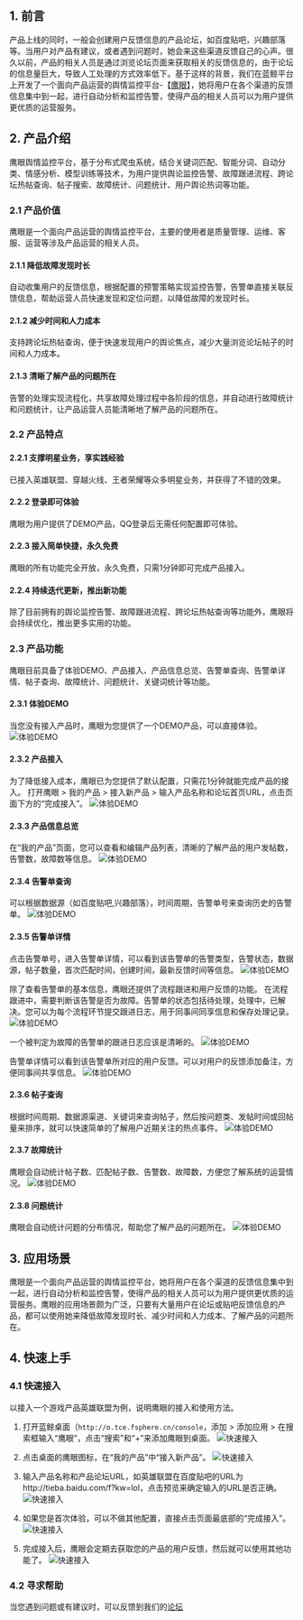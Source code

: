 ## 1. 前言 
产品上线的同时，一般会创建用户反馈信息的产品论坛，如百度贴吧，兴趣部落等。当用户对产品有建议，或者遇到问题时，她会来这些渠道反馈自己的心声。很久以前，产品的相关人员是通过浏览论坛页面来获取相关的反馈信息的，由于论坛的信息量巨大，导致人工处理的方式效率低下。基于这样的背景，我们在蓝鲸平台上开发了一个面向产品运营的舆情监控平台-【[鹰眼](http://o.qcloud.com/console?app=eagle-eye)】，她将用户在各个渠道的反馈信息集中到一起，进行自动分析和监控告警，使得产品的相关人员可以为用户提供更优质的运营服务。
## 2. 产品介绍
鹰眼舆情监控平台，基于分布式爬虫系统，结合关键词匹配、智能分词、自动分类、情感分析、模型训练等技术，为用户提供舆论监控告警、故障跟进流程、跨论坛热帖查询、帖子搜索、故障统计、问题统计、用户舆论热词等功能。
### 2.1 产品价值
鹰眼是一个面向产品运营的舆情监控平台，主要的使用者是质量管理、运维、客服、运营等涉及产品运营的相关人员。
#### 2.1.1 降低故障发现时长
自动收集用户的反馈信息，根据配置的预警策略实现监控告警，告警单直接关联反馈信息，帮助运营人员快速发现和定位问题，以降低故障的发现时长。
#### 2.1.2 减少时间和人力成本
支持跨论坛热帖查询，便于快速发现用户的舆论焦点，减少大量浏览论坛帖子的时间和人力成本。
#### 2.1.3 清晰了解产品的问题所在
告警的处理实现流程化，共享故障处理过程中各阶段的信息，并自动进行故障统计和问题统计，让产品运营人员能清晰地了解产品的问题所在。
### 2.2 产品特点
#### 2.2.1 支撑明星业务，享实践经验
已接入英雄联盟、穿越火线、王者荣耀等众多明星业务，并获得了不错的效果。
#### 2.2.2 登录即可体验
鹰眼为用户提供了DEMO产品，QQ登录后无需任何配置即可体验。
#### 2.2.3 接入简单快捷，永久免费
鹰眼的所有功能完全开放，永久免费，只需1分钟即可完成产品接入。
#### 2.2.4 持续迭代更新，推出新功能
除了目前拥有的舆论监控告警、故障跟进流程、跨论坛热帖查询等功能外，鹰眼将会持续优化，推出更多实用的功能。

### 2.3 产品功能
鹰眼目前具备了体验DEMO、产品接入、产品信息总览、告警单查询、告警单详情、帖子查询、故障统计、问题统计、关键词统计等功能。
#### 2.3.1 体验DEMO
当您没有接入产品时，鹰眼为您提供了一个DEMO产品，可以直接体验。
![体验DEMO](https://mc.qcloudimg.com/static/img/ab81d96be707f304edb650195fd161d5/1.jpg)

#### 2.3.2 产品接入
为了降低接入成本，鹰眼已为您提供了默认配置，只需花1分钟就能完成产品的接入。
打开鹰眼 > 我的产品 > 接入新产品 > 输入产品名称和论坛首页URL，点击页面下方的“完成接入”。
![体验DEMO](https://mc.qcloudimg.com/static/img/118aeae8e986ef1f6c39a75a07ebf013/2.jpg) 

#### 2.3.3 产品信息总览
在“我的产品”页面，您可以查看和编辑产品列表，清晰的了解产品的用户发帖数，告警数，故障数等信息。
![体验DEMO](https://mc.qcloudimg.com/static/img/3962649329b13825634e2ab12d25fc2f/3.jpg) 

#### 2.3.4 告警单查询
可以根据数据源（如百度贴吧,兴趣部落），时间周期，告警单号来查询历史的告警单。
![体验DEMO](https://mc.qcloudimg.com/static/img/2998e7e22bbd567d19f1e932f64963c5/4.jpg) 

#### 2.3.5 告警单详情
点击告警单号，进入告警单详情，可以看到该告警单的告警类型，告警状态，数据源，帖子数量，首次匹配时间，创建时间，最新反馈时间等信息。
![体验DEMO](https://mc.qcloudimg.com/static/img/4aa82de1b2506ad51b48938e7f604e59/5.jpg) 

除了查看告警单的基本信息，鹰眼还提供了流程跟进和用户反馈的功能。
在流程跟进中，需要判断该告警是否为故障。告警单的状态包括待处理，处理中，已解决。您可以为每个流程环节提交跟进日志，用于同事间同享信息和保存处理记录。
![体验DEMO](https://mc.qcloudimg.com/static/img/b9f8310d2f145a0633e5efd5b3003ec1/6.jpg) 

一个被判定为故障的告警单的跟进日志应该是清晰的。
![体验DEMO](https://mc.qcloudimg.com/static/img/b0a25407340589f148d031e8a1a2a03b/7.jpg) 

告警单详情可以看到该告警单所对应的用户反馈。可以对用户的反馈添加备注，方便同事间共享信息。
![体验DEMO](https://mc.qcloudimg.com/static/img/7e483d600b45f80fe5da7dd45f093de0/8.jpg) 

#### 2.3.6 帖子查询
根据时间周期、数据源渠道、关键词来查询帖子，然后按问题类、发帖时间或回帖量来排序，就可以快速简单的了解用户近期关注的热点事件。
![体验DEMO](https://mc.qcloudimg.com/static/img/c06752bb42447a0d0e615e63b40badf7/9.jpg) 

#### 2.3.7 故障统计
鹰眼会自动统计帖子数、匹配帖子数、告警数、故障数，方便您了解系统的运营情况。
![体验DEMO](https://mc.qcloudimg.com/static/img/640a2c45d742679a52340d19a0e5dda5/10.jpg) 

#### 2.3.8 问题统计
鹰眼会自动统计问题的分布情况，帮助您了解产品的问题所在。
![体验DEMO](https://mc.qcloudimg.com/static/img/dbf94dbc1f5eb442fc74920aac5fa698/11.jpg) 

## 3. 应用场景
鹰眼是一个面向产品运营的舆情监控平台，她将用户在各个渠道的反馈信息集中到一起，进行自动分析和监控告警，使得产品的相关人员可以为用户提供更优质的运营服务。鹰眼的应用场景颇为广泛，只要有大量用户在论坛或贴吧反馈信息的产品，都可以使用她来降低故障发现时长、减少时间和人力成本、了解产品的问题所在。
## 4. 快速上手
### 4.1 快速接入
以接入一个游戏产品英雄联盟为例，说明鹰眼的接入和使用方法。

1. 打开蓝鲸桌面（`http://o.tce.fsphere.cn/console`，添加 > 添加应用 > 在搜索框输入“鹰眼”，点击“搜索”和“+”来添加鹰眼到桌面。 
![快速接入](https://mc.qcloudimg.com/static/img/0a2247051c194a1d4c40d5fc610954c4/411.jpg) 

2. 点击桌面的鹰眼图标，在“我的产品”中“接入新产品”。 
![快速接入](https://mc.qcloudimg.com/static/img/c254ec14527e8f993bbc980f81313a69/412.jpg) 
 
3. 输入产品名称和产品论坛URL，如英雄联盟在百度贴吧的URL为http://tieba.baidu.com/f?kw=lol，点击预览来确定输入的URL是否正确。
![快速接入](https://mc.qcloudimg.com/static/img/062d6952e0e3fef0b225ca2fc1f43b08/413.jpg) 
 
4. 如果您是首次体验，可以不做其他配置，直接点击页面最底部的“完成接入”。
![快速接入](https://mc.qcloudimg.com/static/img/85eab9d2a9081cff91be9d32573deb71/414.jpg) 
 
5. 完成接入后，鹰眼会定期去获取您的产品的用户反馈，然后就可以使用其他功能了。
![快速接入](https://mc.qcloudimg.com/static/img/a7c3cd26a0f8d574ced9dbda3140296d/415.jpg) 

### 4.2 寻求帮助
当您遇到问题或有建议时，可以反馈到我们的[论坛](http://bbs.qcloud.com/forum-100-1.html)






